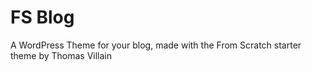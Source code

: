 # FS Blog

A WordPress Theme for your blog, made with the From Scratch starter theme by Thomas Villain
